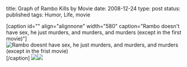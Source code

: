 title: Graph of Rambo Kills by Movie
date: 2008-12-24
type: post
status: published
tags: Humor, Life, movie


[caption id="" align="alignnone" width="580" caption="Rambo doesn't have sex, he just murders, and murders, and murders (except in the first movie)"]![Rambo doesnt have sex, he just murders, and murders, and murders (except in the frist movie)](http://www.firstshowing.net/img/rambo-kill-chart.jpg)[/caption] ![](file:///Users/Jason/Library/Caches/TemporaryItems/moz-screenshot.png)![](file:///Users/Jason/Library/Caches/TemporaryItems/moz-screenshot-1.png)
